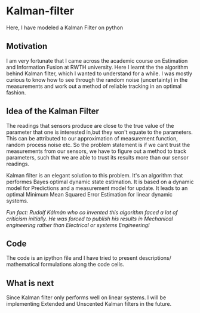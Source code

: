 # Kalman-filter
Here, I have modeled a Kalman Filter on python

## Motivation
I am very fortunate that I came across the academic course on Estimation and Information Fusion at RWTH university. Here I learnt the the algorithm behind Kalman filter, which I wanted to understand for a while. I was mostly curious to know how to see through the random noise (uncertainty) in the measurements and work out a method of reliable tracking in an optimal fashion. 

## Idea of the Kalman Filter
The readings that sensors produce are close to the true value of the parameter that one is interested in,but they won't equate to the parameters.
This can be attributed to our approximation of measurement function, random process noise etc. 
So the problem statement is if we cant trust the measurements from our sensors, we have to figure out a method to track parameters, such that we are able to trust its results more than our sensor readings.

Kalman filter is an elegant solution to this problem. It's an algorithm that performes Bayes optimal dynamic state estimation. It is based on a dynamic model for Predictions and a measurement model for update. It leads to an optimal Minimum Mean Squared Error Estimation for linear dynamic systems. 

*Fun fact: Rudolf Kálmán who co invented this algorithm faced a lot of criticism initially. He was forced to publish his results in  Mechanical engineering rather than Electrical or systems Engineering!*

## Code
The code is an ipython file and I have tried to present descriptions/ mathematical formulations along the code cells. 

## What is next
Since Kalman filter only performs well on linear systems. I will be implementing Extended and Unscented Kalman filters in the future. 
